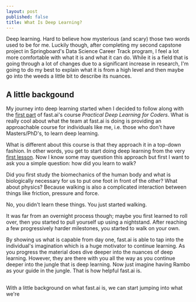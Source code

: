 ```yaml
---
layout: post
published: false
title: What Is Deep Learning?
---
```

Deep learning. Hard to believe how mysterious (and scary) those two words used to be for me. Luckily though, after completing my second capstone project in Springboard's Data Science Career Track program, I feel a lot more comfortable with what it is and what it can do. While it is a field that is going through a lot of changes due to a significant increase in research, I'm going to do my best to explain what it is from a high level and then maybe go into the weeds a little bit to describe its nuances. 

## A little backgound

My journey into deep learning started when I decided to follow along with the [first part](https://course.fast.ai/) of fast.ai's course _Practical Deep Learning for Coders_. What is really cool about what the team at fast.ai is doing is providing an approachable course for individuals like me, i.e. those who don't have Masters/PhD's, to learn deep learning. 

What is different about this course is that they approach it in a top-down fashion. In other words, you get to start doing deep learning from the very [first lesson](https://course.fast.ai/videos/?lesson=1). Now I know some may question this approach but first I want to ask you a simple question: how did you learn to walk? 

Did you first study the biomechanics of the human body and what is biologically necessary for us to put one foot in front of the other? What about physics? Because walking is also a complicated interaction between things like friction, pressure and force.

No, you didn't learn these things. You just started walking. 

It was far from an overnight process though; maybe you first learned to roll over, then you started to pull yourself up using a nightstand. After reaching a few progressively harder milestones, you started to walk on your own. 

By showing us what is capable from day one, fast.ai is able to tap into the individual's imagination which is a huge motivator to continue learning. As you progress the material does dive deeper into the nuances of deep learning. However, they are there with you all the way as you continue deeper into the jungle that is deep learning. Now just imagine having Rambo as your guide in the jungle. That is how helpful fast.ai is.  

## 

With a little background on what fast.ai is, we can start jumping into what we're

